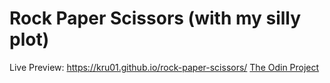 # Rock Paper Scissors (with my silly plot)
Live Preview: https://kru01.github.io/rock-paper-scissors/
[The Odin Project](https://www.theodinproject.com/paths/foundations/courses/foundations/lessons/rock-paper-scissors)

